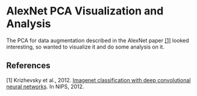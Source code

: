 # AlexNet PCA Visualization and Analysis

The PCA for data augmentation described in the AlexNet paper [[1]](#1) looked interesting, so wanted to visualize it and do some analysis on it.  

## References
<a id="1">[1]</a> 
Krizhevsky et al., 2012.
[Imagenet classification with deep convolutional neural networks](https://arxiv.org/pdf/2004.08796.pdf).
In NIPS, 2012.
